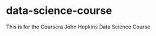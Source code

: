 data-science-course
===================

This is for the Coursera John Hopkins Data Science Course 
